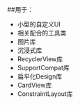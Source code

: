 ##用于：
* 小型的自定义UI
* 相关配合的工具类
* 图片库
* 沉浸式库
* RecyclerView库
* SupportCompat库
* 扁平化Design库
* CardView库
* ConstraintLayout库